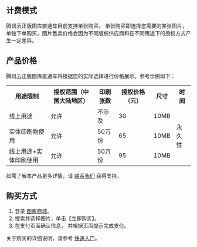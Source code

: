 ## 计费模式
腾讯云正版图库直通车目前支持单张购买。
单张购买即选择您需要的某张图片，单独下单购买，图片售卖价格会因为不同版权供应商和在不同用途下的授权方式产生一定差异。

## 产品价格
腾讯云正版图库直通车将根据您的实际选择进行价格展示。参考示例如下：
<table><tr>
<th>用途限制</th>
<th>授权范围（中国大陆地区）</th>
<th>印刷张数</th>
<th>授权价格（元）</th>
<th>尺寸</th>
<th>时间</th>
</tr><tr>
<td>线上用途</td>
<td>允许</td>
<td>不涉及</td>
<td>30</td>
<td>10MB</td>
<td rowspan="4">永久性</td>
</tr><tr>
<td>实体印刷物使用</td>
<td>允许</td>
<td>50万份</td>
<td>65</td>
<td>10MB</td>
</tr><tr>
<td>线上用途+实体印刷使用</td>
<td>允许</td>
<td>50万份</td>
<td>95</td>
<td>10MB</td>
</tr></table>

如需了解本产品更多详情，请 [联系我们](https://cloud.tencent.com/act/event/connect-service) 获得支持。

## 购买方式
1. 登录 [图库商城](https://pic.cloud.tencent.com/)。
2. 搜索并选择图片，单击【立即购买】。
3. 在支付页面确认信息， 并根据页面提示完成支付。

关于购买的详细说明，请参考 [快速入门](https://cloud.tencent.com/document/product/1181/40999)。

